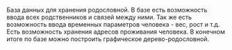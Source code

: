 База данных для хранения родословной.
В базе есть возможность ввода всех родственников и связей между ними.
Так же есть возможность ввода временных параметров человека - вес, рост и т.д.
Есть возможность хранения адресов проживания человека.
В конечном итоге по базе можно построить графическое дерево-родословной.